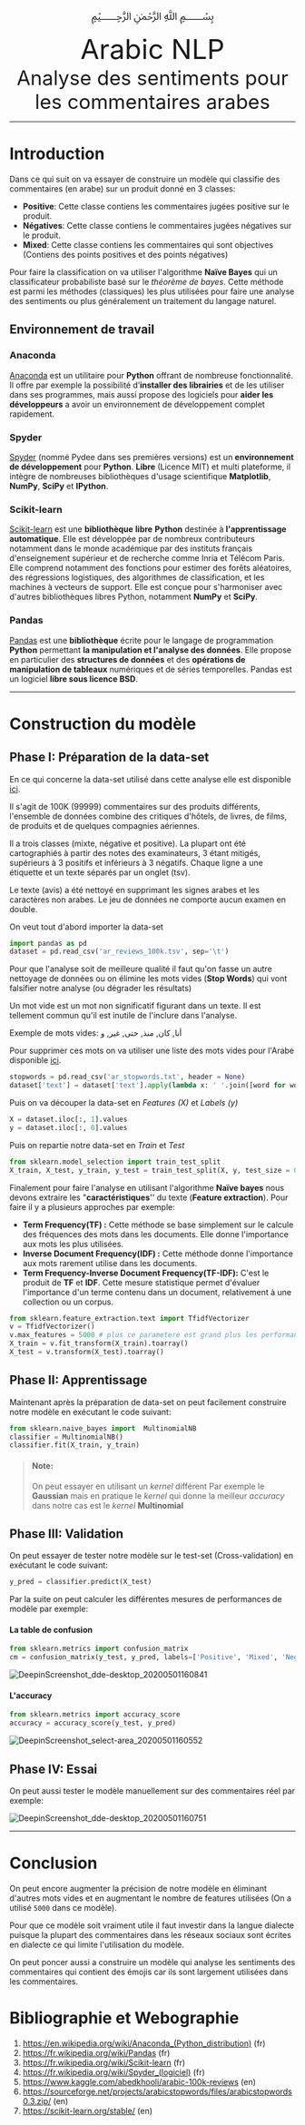 <div style="text-align:center;font-size:30px">﷽</div>











<div>
<div style="text-align:center;font-size:48px">Arabic NLP</div>
<div style="text-align:center;font-size:35px">Analyse des sentiments pour les commentaires arabes
</div>
</div>









------

# Introduction

Dans ce qui suit on va essayer de construire un modèle qui classifie des commentaires (en arabe) sur un produit donné en 3 classes:

+  **Positive**: Cette classe contiens les commentaires jugées positive sur le produit.
+  **Négatives**: Cette classe contiens le commentaires jugées négatives sur le produit.
+  **Mixed**: Cette classe contiens les commentaires qui sont objectives (Contiens des points positives et des points négatives)

Pour faire la classification on va utiliser l'algorithme **Naïve Bayes** qui un classificateur probabiliste basé sur le *théorème de bayes*. Cette méthode est parmi les méthodes (classiques) les plus utilisées pour faire une analyse des sentiments ou plus généralement un traitement du langage naturel.

## Environnement de travail

### Anaconda

[Anaconda](https://www.anaconda.com/) est un utilitaire pour **Python** offrant de nombreuse fonctionnalité. Il offre par exemple la possibilité d’**installer des librairies** et de les utiliser dans ses programmes, mais aussi propose des logiciels pour **aider les développeurs** a avoir un environnement de développement complet rapidement.

### Spyder

[Spyder](https://www.spyder-ide.org/) (nommé Pydee dans ses premières versions) est un **environnement de développement** pour **Python**. **Libre** (Licence MIT) et multi plateforme, il intègre de nombreuses bibliothèques d'usage scientifique **Matplotlib**, **NumPy**, **SciPy** et **IPython**.

### Scikit-learn

[Scikit-learn](https://scikit-learn.org/stable/) est une **bibliothèque** **libre** **Python** destinée à **l'apprentissage automatique**. Elle est développée par de nombreux contributeurs notamment dans le monde académique par des instituts français d'enseignement supérieur et de recherche comme Inria et Télécom Paris. Elle comprend notamment des fonctions pour estimer des forêts aléatoires, des régressions logistiques, des algorithmes de classification, et les machines à vecteurs de support. Elle est conçue pour s'harmoniser avec d'autres bibliothèques libres Python, notamment **NumPy** et **SciPy**.

### Pandas

[Pandas](https://pandas.pydata.org/) est une **bibliothèque** écrite pour le langage de programmation **Python** permettant **la manipulation et l'analyse des données**. Elle propose en particulier des **structures de données** et des **opérations de manipulation de tableaux** numériques et de séries temporelles. Pandas est un logiciel **libre sous licence BSD**.

---



# Construction du modèle

## Phase I: Préparation de la data-set

En ce qui concerne la data-set utilisé dans cette analyse elle est disponible [ici](https://www.kaggle.com/abedkhooli/arabic-100k-reviews).

Il s'agit de 100K (99999) commentaires sur des produits différents, l'ensemble de données combine des critiques d'hôtels, de livres, de films, de produits et de quelques compagnies aériennes. 

Il a trois classes (mixte, négative et positive). La plupart ont été cartographiés à partir des notes des examinateurs, 3 étant mitigés, supérieurs à 3 positifs et inférieurs à 3 négatifs. Chaque ligne a une étiquette et un texte séparés par un onglet (tsv). 

Le texte (avis) a été nettoyé en supprimant les signes arabes et les caractères non arabes. Le jeu de données ne comporte aucun examen en double.

On veut tout d'abord importer la data-set

```python
import pandas as pd
dataset = pd.read_csv('ar_reviews_100k.tsv', sep='\t')
```

Pour que l'analyse soit de meilleure qualité il faut qu'on fasse un autre nettoyage de données ou on élimine les mots vides (**Stop Words**) qui vont falsifier notre analyse (ou dégrader les résultats)

Un mot vide est un mot non significatif figurant dans un texte. Il est tellement commun qu'il est inutile de l'inclure dans l'analyse.

Exemple de mots vides: أنا, كان, منذ, حتى, غير, و

Pour supprimer ces mots on va utiliser une liste des mots vides pour l'Arabe disponible [ici](https://sourceforge.net/projects/arabicstopwords/files/arabicstopwords0.3.zip/download).

```python
stopwords = pd.read_csv('ar_stopwords.txt', header = None)
dataset['text'] = dataset['text'].apply(lambda x: ' '.join([word for word in x.split() if word not in (stopwords)]))
```

Puis on va découper la data-set en *Features (X)* et *Labels (y)*

```python
X = dataset.iloc[:, 1].values
y = dataset.iloc[:, 0].values
```

Puis on repartie notre data-set en *Train* et *Test*

```python
from sklearn.model_selection import train_test_split
X_train, X_test, y_train, y_test = train_test_split(X, y, test_size = 0.3, random_state = 0)
```

Finalement pour faire l'analyse en utilisant l'algorithme **Naïve bayes** nous devons extraire les "**caractéristiques**'' du texte (**Feature extraction**). Pour faire il y a plusieurs approches par exemple:

+  **Term Frequency(TF) :** Cette méthode se base simplement sur le calcule des fréquences des mots dans les documents. Elle donne l'importance aux mots les plus utilisées.
+  **Inverse Document Frequency(IDF) :** Cette méthode donne l'importance aux mots rarement utilise dans les documents.
+  **Term Frequency-Inverse Document Frequency(TF-IDF):** C'est le produit de **TF** et **IDF**. Cette mesure statistique permet d'évaluer l'importance d'un terme contenu dans un document, relativement à une collection ou un corpus.

```python
from sklearn.feature_extraction.text import TfidfVectorizer
v = TfidfVectorizer()
v.max_features = 5000 # plus ce parametere est grand plus les performances sont mieux mais la phase du training devient consommatrice de la RAM
X_train = v.fit_transform(X_train).toarray()
X_test = v.transform(X_test).toarray()
```



## Phase II: Apprentissage

Maintenant après la préparation de data-set on peut facilement construire notre modèle en exécutant le code suivant:

```python
from sklearn.naive_bayes import  MultinomialNB
classifier = MultinomialNB()
classifier.fit(X_train, y_train)
```

>  #### Note:
>
>  On peut essayer en utilisant un *kernel* différent Par exemple le **Gaussian** mais en pratique le *kernel* qui donne la meilleur *accuracy* dans notre cas est le *kernel* **Multinomial**     

## Phase III: Validation

On peut essayer de tester notre modèle sur le test-set (Cross-validation) en exécutant le code suivant:

```python
y_pred = classifier.predict(X_test)
```

Par la suite on peut calculer les différentes mesures de performances de modèle par exemple:

#### La table de confusion

```python
from sklearn.metrics import confusion_matrix
cm = confusion_matrix(y_test, y_pred, labels=['Positive', 'Mixed', 'Negative'])
```

![DeepinScreenshot_dde-desktop_20200501160841](rapport.assets/DeepinScreenshot_dde-desktop_20200501160841.png)

#### L'accuracy

```python
from sklearn.metrics import accuracy_score
accuracy = accuracy_score(y_test, y_pred)
```

![DeepinScreenshot_select-area_20200501160552](rapport.assets/DeepinScreenshot_select-area_20200501160552.png)

## Phase IV: Essai

On peut aussi tester le modèle manuellement sur des commentaires réel par exemple:

![DeepinScreenshot_dde-desktop_20200501160751](rapport.assets/DeepinScreenshot_dde-desktop_20200501160751.png)

---

# Conclusion

On peut encore augmenter la précision de notre modèle en éliminant d'autres mots vides et en augmentant le nombre de features utilisées (On a utilisé `5000` dans ce modèle).

Pour que ce modèle soit vraiment utile il faut investir dans la langue dialecte puisque la plupart des commentaires dans les réseaux sociaux sont écrites en dialecte ce qui limite l'utilisation du modèle.

On peut poncer aussi a construire un modèle qui analyse les sentiments des commentaires qui contient des émojis car ils sont largement utilisées dans les commentaires.

# Bibliographie et Webographie

1. https://en.wikipedia.org/wiki/Anaconda_(Python_distribution) (fr)
2. https://fr.wikipedia.org/wiki/Pandas (fr)
3. https://fr.wikipedia.org/wiki/Scikit-learn (fr)
4. https://fr.wikipedia.org/wiki/Spyder_(logiciel) (fr)
5. https://www.kaggle.com/abedkhooli/arabic-100k-reviews (en)
6. https://sourceforge.net/projects/arabicstopwords/files/arabicstopwords0.3.zip/ (en)
7. https://scikit-learn.org/stable/ (en)